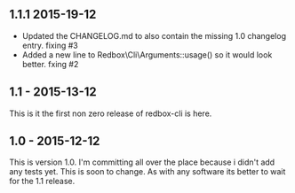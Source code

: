 ## 1.1.1 2015-19-12

* Updated the CHANGELOG.md to also contain the missing 1.0 changelog entry. fixing #3
* Added a new line to Redbox\Cli\Arguments::usage() so it would look better. fxing #2 

## 1.1 - 2015-13-12 

This is it the first non zero release of redbox-cli is here.

## 1.0 - 2015-12-12

This is version 1.0. I'm committing all over the place because i didn't add any tests yet. This is soon to change.
As with any software its better to wait for the 1.1 release.